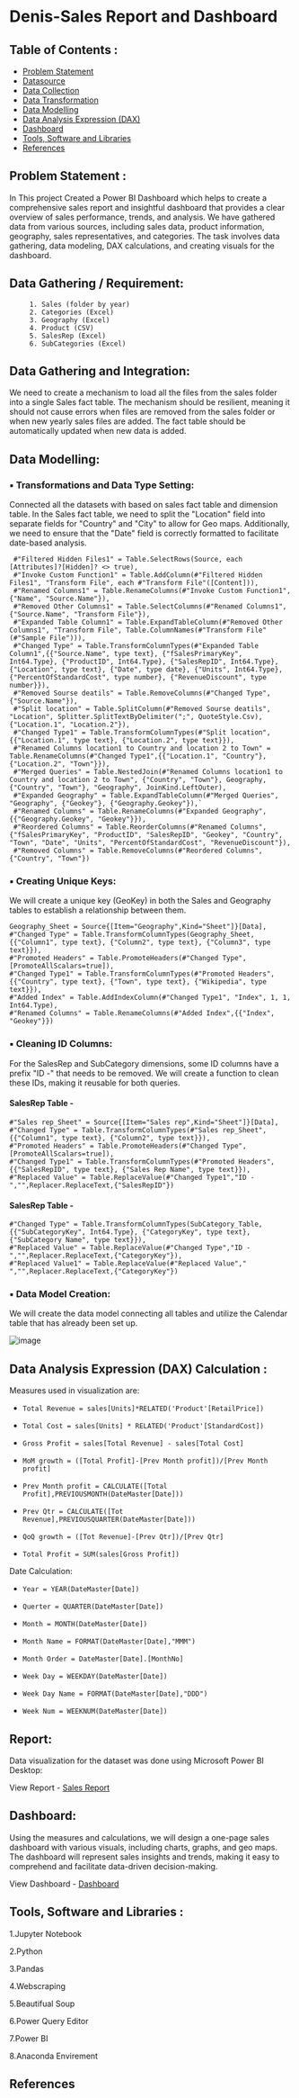 # Denis-Sales Report and Dashboard

## Table of Contents :

- [Problem Statement]()
- [Datasource](https://github.com/yogeshkasar778/PowerBI-Project--ICCMen-s-T20-Cricket-World-Cup-2022-data-analysis/edit/main/README.md#datasource-)
- [Data Collection]()
- [Data Transformation]()
- [Data Modelling]()
- [Data Analysis Expression (DAX)]()
- [Dashboard]()
- [Tools, Software and Libraries]()
- [References]()

## Problem Statement :

In This project Created a Power BI Dashboard which helps to create a comprehensive sales report and insightful dashboard that provides a clear overview of sales performance, trends, and analysis. 
We have gathered data from various sources, including sales data, product information, geography, sales representatives, and categories. The task involves data gathering, data modeling, DAX calculations, 
and creating visuals for the dashboard.

## Data Gathering / Requirement:
         1. Sales (folder by year)
         2. Categories (Excel)
         3. Geography (Excel)
         4. Product (CSV)
         5. SalesRep (Excel)
         6. SubCategories (Excel)

## Data Gathering and Integration:
We need to create a mechanism to load all the files from the sales folder into a single Sales fact table. The mechanism should be resilient, meaning it should not cause errors when files are removed from the sales folder or when new yearly sales files are added. The fact table should be automatically updated when new data is added.

## Data Modelling:
  ### :black_small_square: Transformations and Data Type Setting:
Connected all the datasets with based on sales fact table and dimension table. In the Sales fact table, we need to split the "Location" field into separate fields for "Country" and "City" to allow for Geo maps. Additionally, we need to ensure that the "Date" field is correctly formatted to facilitate date-based analysis.

     #"Filtered Hidden Files1" = Table.SelectRows(Source, each [Attributes]?[Hidden]? <> true),
     #"Invoke Custom Function1" = Table.AddColumn(#"Filtered Hidden Files1", "Transform File", each #"Transform File"([Content])),
     #"Renamed Columns1" = Table.RenameColumns(#"Invoke Custom Function1", {"Name", "Source.Name"}),
     #"Removed Other Columns1" = Table.SelectColumns(#"Renamed Columns1", {"Source.Name", "Transform File"}), 
     #"Expanded Table Column1" = Table.ExpandTableColumn(#"Removed Other Columns1", "Transform File", Table.ColumnNames(#"Transform File"(#"Sample File"))),  
     #"Changed Type" = Table.TransformColumnTypes(#"Expanded Table Column1",{{"Source.Name", type text}, {"fSalesPrimaryKey", Int64.Type}, {"ProductID", Int64.Type}, {"SalesRepID", Int64.Type}, {"Location", type text}, {"Date", type date}, {"Units", Int64.Type}, {"PercentOfStandardCost", type number}, {"RevenueDiscount", type number}}),
     #"Removed Sourse deatils" = Table.RemoveColumns(#"Changed Type",{"Source.Name"}),
     #"Split location" = Table.SplitColumn(#"Removed Sourse deatils", "Location", Splitter.SplitTextByDelimiter(";", QuoteStyle.Csv), {"Location.1", "Location.2"}),
     #"Changed Type1" = Table.TransformColumnTypes(#"Split location",{{"Location.1", type text}, {"Location.2", type text}}),
     #"Renamed Columns location1 to Country and location 2 to Town" = Table.RenameColumns(#"Changed Type1",{{"Location.1", "Country"}, {"Location.2", "Town"}}),
     #"Merged Queries" = Table.NestedJoin(#"Renamed Columns location1 to Country and location 2 to Town", {"Country", "Town"}, Geography, {"Country", "Town"}, "Geography", JoinKind.LeftOuter),
     #"Expanded Geography" = Table.ExpandTableColumn(#"Merged Queries", "Geography", {"Geokey"}, {"Geography.Geokey"}),`
     #"Renamed Columns" = Table.RenameColumns(#"Expanded Geography",{{"Geography.Geokey", "Geokey"}}),
     #"Reordered Columns" = Table.ReorderColumns(#"Renamed Columns",{"fSalesPrimaryKey", "ProductID", "SalesRepID", "Geokey", "Country", "Town", "Date", "Units", "PercentOfStandardCost", "RevenueDiscount"}),
     #"Removed Columns" = Table.RemoveColumns(#"Reordered Columns",{"Country", "Town"})
     
  ### :black_small_square: Creating Unique Keys:
  We will create a unique key (GeoKey) in both the Sales and Geography tables to establish a relationship between them.
  
    Geography_Sheet = Source{[Item="Geography",Kind="Sheet"]}[Data],
    #"Changed Type" = Table.TransformColumnTypes(Geography_Sheet,{{"Column1", type text}, {"Column2", type text}, {"Column3", type text}}),
    #"Promoted Headers" = Table.PromoteHeaders(#"Changed Type", [PromoteAllScalars=true]),
    #"Changed Type1" = Table.TransformColumnTypes(#"Promoted Headers",{{"Country", type text}, {"Town", type text}, {"Wikipedia", type text}}),
    #"Added Index" = Table.AddIndexColumn(#"Changed Type1", "Index", 1, 1, Int64.Type),
    #"Renamed Columns" = Table.RenameColumns(#"Added Index",{{"Index", "Geokey"}}) 
    
  ### :black_small_square: Cleaning ID Columns:
  For the SalesRep and SubCategory dimensions, some ID columns have a prefix "ID -" that needs to be removed. We will create a function to clean these IDs, making it reusable for both queries.
  #### SalesRep Table - 
  
    #"Sales rep_Sheet" = Source{[Item="Sales rep",Kind="Sheet"]}[Data],
    #"Changed Type" = Table.TransformColumnTypes(#"Sales rep_Sheet",{{"Column1", type text}, {"Column2", type text}}),
    #"Promoted Headers" = Table.PromoteHeaders(#"Changed Type", [PromoteAllScalars=true]),
    #"Changed Type1" = Table.TransformColumnTypes(#"Promoted Headers",{{"SalesRepID", type text}, {"Sales Rep Name", type text}}),
    #"Replaced Value" = Table.ReplaceValue(#"Changed Type1","ID - ","",Replacer.ReplaceText,{"SalesRepID"})
    
  #### SalesRep Table -
  
    #"Changed Type" = Table.TransformColumnTypes(SubCategory_Table,{{"SubCategoryKey", Int64.Type}, {"CategoryKey", type text}, {"SubCategory Name", type text}}),
    #"Replaced Value" = Table.ReplaceValue(#"Changed Type","ID -","",Replacer.ReplaceText,{"CategoryKey"}),
    #"Replaced Value1" = Table.ReplaceValue(#"Replaced Value"," ","",Replacer.ReplaceText,{"CategoryKey"})
    
  ### :black_small_square: Data Model Creation:
We will create the data model connecting all tables and utilize the Calendar table that has already been set up.

![image](https://github.com/yogeshkasar778/Denis-Retail_sales_report_and_dashboard/assets/118357991/f8eee6be-c099-4abb-a182-ff7996d511a5)


## Data Analysis Expression (DAX) Calculation :
Measures used in visualization are:

- `Total Revenue = sales[Units]*RELATED('Product'[RetailPrice])`
  
- `Total Cost = sales[Units] * RELATED('Product'[StandardCost])`
  
- `Gross Profit = sales[Total Revenue] - sales[Total Cost]`
  
- `MoM growth = ([Total Profit]-[Prev Month profit])/[Prev Month profit]`
  
- `Prev Month profit = CALCULATE([Total Profit],PREVIOUSMONTH(DateMaster[Date]))`
  
- `Prev Qtr = CALCULATE([Tot Revenue],PREVIOUSQUARTER(DateMaster[Date]))`
  
- `QoQ growth = ([Tot Revenue]-[Prev Qtr])/[Prev Qtr]`
  
- `Total Profit = SUM(sales[Gross Profit])`
    
Date Calculation:

- `Year = YEAR(DateMaster[Date]) `
  
- `Querter = QUARTER(DateMaster[Date])`
  
- `Month = MONTH(DateMaster[Date])`
  
- `Month Name = FORMAT(DateMaster[Date],"MMM")`
  
- `Month Order = DateMaster[Date].[MonthNo]`
  
- `Week Day = WEEKDAY(DateMaster[Date])`
  
- `Week Day Name = FORMAT(DateMaster[Date],"DDD")`
  
- `Week Num = WEEKNUM(DateMaster[Date])`

## Report:
Data visualization for the dataset was done using Microsoft Power BI Desktop:

View Report - [Sales Report](https://app.powerbi.com/links/v8u0gUhEvS?ctid=b9cd496c-35ed-4f56-9942-e91f9a3d8d48&pbi_source=linkShare)

## Dashboard:
Using the measures and calculations, we will design a one-page sales dashboard with various visuals, including charts, graphs, and geo maps. The dashboard will represent sales insights and trends, making it easy to comprehend and facilitate data-driven decision-making.

View Dashboard - [Dashboard](https://app.powerbi.com/Redirect?action=OpenDashboard&appId=9faf2422-baa8-412d-9935-e4ced5c261c5&dashboardObjectId=8aed4c0b-0a8d-45b7-9a6f-b1b042c25d0e&ctid=b9cd496c-35ed-4f56-9942-e91f9a3d8d48&pbi_source=appShareLink&portalSessionId=fd2521d3-9594-4e1c-b58d-aa8ba8cf8761)

## Tools, Software and Libraries :

1.Jupyter Notebook

2.Python

3.Pandas

4.Webscraping

5.Beautifual Soup

6.Power Query Editor

7.Power BI

8.Anaconda Envirement

## References
